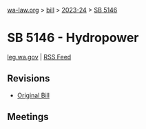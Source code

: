[wa-law.org](/) > [bill](/bill/) > [2023-24](/bill/2023-24/) > [SB 5146](/bill/2023-24/sb/5146/)

# SB 5146 - Hydropower
[leg.wa.gov](https://app.leg.wa.gov/billsummary?BillNumber=5146&Year=2023&Initiative=false) | [RSS Feed](./rss.xml)

## Revisions
* [Original Bill](1/)

## Meetings